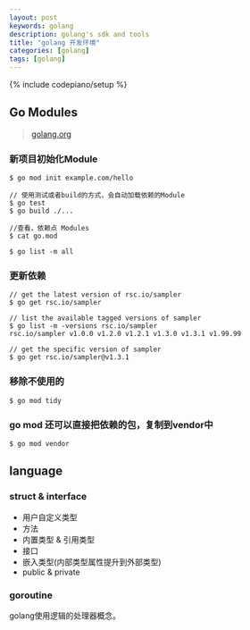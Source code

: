 ```yaml
---
layout: post
keywords: golang 
description: golang's sdk and tools 
title: "golang 开发环境"
categories: [golang]
tags: [golang]
---
```

{% include codepiano/setup %}


## Go Modules
> [golang.org](https://blog.golang.org/using-go-modules)

### 新项目初始化Module
```
$ go mod init example.com/hello

// 使用测试或者build的方式，会自动加载依赖的Module
$ go test
$ go build ./...

//查看，依赖点 Modules
$ cat go.mod

$ go list -m all
```

### 更新依赖
```shell
// get the latest version of rsc.io/sampler
$ go get rsc.io/sampler

// list the available tagged versions of sampler
$ go list -m -versions rsc.io/sampler
rsc.io/sampler v1.0.0 v1.2.0 v1.2.1 v1.3.0 v1.3.1 v1.99.99

// get the specific version of sampler
$ go get rsc.io/sampler@v1.3.1

```

### 移除不使用的

```
$ go mod tidy
```


### go mod 还可以直接把依赖的包，复制到vendor中

```
$ go mod vendor
```

## language

### struct & interface

* 用户自定义类型
* 方法
* 内置类型 & 引用类型
* 接口
* 嵌入类型(内部类型属性提升到外部类型)
* public & private

### goroutine

golang使用逻辑的处理器概念。
